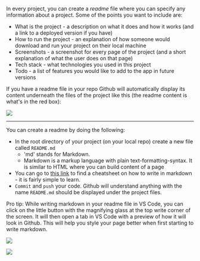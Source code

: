 
In every project, you can create a _readme_ file where you can specify any information about a project. Some of the points you want to include are:

-   What is the project - a description on what it does and how it works (and a link to a deployed version if you have)
-   How to run the project - an explanation of how someone would download and run your project on their local machine
-   Screenshots - a screenshot for every page of the project (and a short explanation of what the user does on that page)
-   Tech stack - what technologies you used in this project
-   Todo - a list of features you would like to add to the app in future versions

  

If you have a readme file in your repo Github will automatically display its content underneath the files of the project like this (the readme content is what's in the red box):

  

![](https://kernel-files.s3-eu-west-1.amazonaws.com/images/PROD_A2034-0.png)

 
---------- 

You can create a readme by doing the following:

-   In the root directory of your project (on your local repo) create a new file called `README.md`
    -   'md' stands for Markdown.
    -   Markdown is a markup language with plain text-formatting-syntax. It is similar to HTML where you can build content of a page
-   You can go to [this link](https://github.com/adam-p/markdown-here/wiki/Markdown-Cheatsheet) to find a cheatsheet on how to write in markdown - it is fairly simple to learn.
-   `Commit` and `push` your code. Github will understand anything with the name `README.md` should be displayed under the project files.

  

Pro tip: While writing markdown in your readme file in VS Code, you can click on the little button with the magnifying glass at the top write corner of the screen. It will then open a tab in VS Code with a preview of how it will look in Github. This will help you style your page better when first starting to write markdown.

  

![](https://kernel-files.s3-eu-west-1.amazonaws.com/images/PROD_A2034-1.png)

 

  

![](https://kernel-files.s3-eu-west-1.amazonaws.com/images/PROD_A2034-2.png)